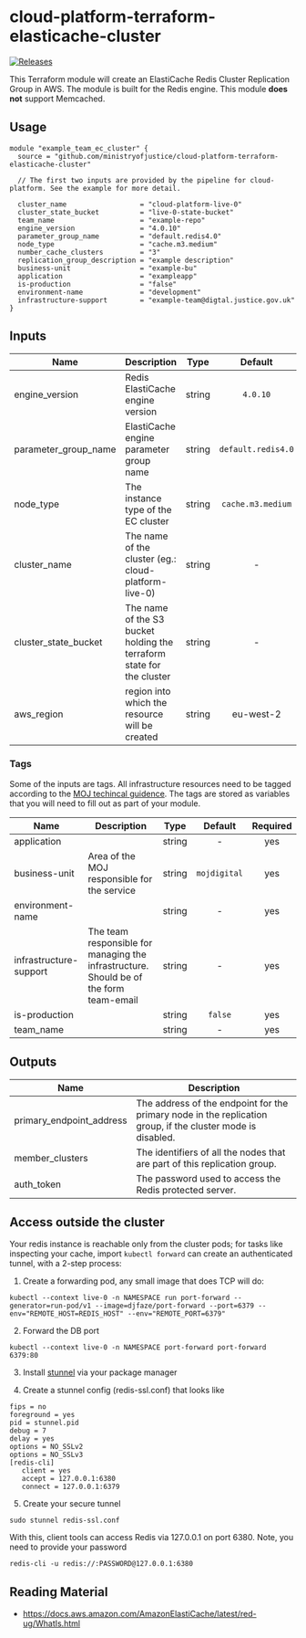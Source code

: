 # cloud-platform-terraform-elasticache-cluster

[![Releases](https://img.shields.io/github/release/ministryofjustice/cloud-platform-terraform-elasticache-cluster/all.svg?style=flat-square)](https://github.com/ministryofjustice/cloud-platform-terraform-elasticache-cluster/releases)

This Terraform module will create an ElastiCache Redis Cluster Replication Group in AWS. The module is built for the Redis engine. This module **does not** support Memcached.

## Usage

```hcl
module "example_team_ec_cluster" {
  source = "github.com/ministryofjustice/cloud-platform-terraform-elasticache-cluster"

  // The first two inputs are provided by the pipeline for cloud-platform. See the example for more detail.

  cluster_name                  = "cloud-platform-live-0"
  cluster_state_bucket          = "live-0-state-bucket"
  team_name                     = "example-repo"
  engine_version                = "4.0.10"
  parameter_group_name          = "default.redis4.0"
  node_type                     = "cache.m3.medium"
  number_cache_clusters         = "3"
  replication_group_description = "example description"
  business-unit                 = "example-bu"
  application                   = "exampleapp"
  is-production                 = "false"
  environment-name              = "development"
  infrastructure-support        = "example-team@digtal.justice.gov.uk"
}
```
## Inputs

| Name | Description | Type | Default | Required |
|------|-------------|:----:|:-----:|:-----:|
| engine_version | Redis ElastiCache engine version | string | `4.0.10` | no |
| parameter_group_name | ElastiCache engine parameter group name| string | `default.redis4.0` | no |
| node_type | The instance type of the EC cluster | string | `cache.m3.medium` | no |
| cluster_name | The name of the cluster (eg.: cloud-platform-live-0) | string | - | yes |
| cluster_state_bucket | The name of the S3 bucket holding the terraform state for the cluster | string | - | yes |
| aws_region | region into which the resource will be created | string | eu-west-2 | no



### Tags

Some of the inputs are tags. All infrastructure resources need to be tagged according to the [MOJ techincal guidence](https://ministryofjustice.github.io/technical-guidance/standards/documenting-infrastructure-owners/#documenting-owners-of-infrastructure). The tags are stored as variables that you will need to fill out as part of your module.

| Name | Description | Type | Default | Required |
|------|-------------|:----:|:-----:|:-----:|
| application |  | string | - | yes |
| business-unit | Area of the MOJ responsible for the service | string | `mojdigital` | yes |
| environment-name |  | string | - | yes |
| infrastructure-support | The team responsible for managing the infrastructure. Should be of the form team-email | string | - | yes |
| is-production |  | string | `false` | yes |
| team_name |  | string | - | yes |

## Outputs

| Name | Description |
|------|-------------|
| primary_endpoint_address | The address of the endpoint for the primary node in the replication group, if the cluster mode is disabled. |
| member_clusters | The identifiers of all the nodes that are part of this replication group. |
| auth_token | The password used to access the Redis protected server. |

## Access outside the cluster

Your redis instance is reachable only from the cluster pods; for tasks like inspecting your cache, import `kubectl forward` can create an authenticated tunnel, with a 2-step process:

1. Create a forwarding pod, any small image that does TCP will do:
```
kubectl --context live-0 -n NAMESPACE run port-forward --generator=run-pod/v1 --image=djfaze/port-forward --port=6379 --env="REMOTE_HOST=REDIS_HOST" --env="REMOTE_PORT=6379"
```
2. Forward the DB port
```
kubectl --context live-0 -n NAMESPACE port-forward port-forward 6379:80
```

3. Install [stunnel](https://www.stunnel.org/) via your package manager

4. Create a stunnel config (redis-ssl.conf) that looks like
```
fips = no
foreground = yes
pid = stunnel.pid
debug = 7
delay = yes
options = NO_SSLv2
options = NO_SSLv3
[redis-cli]
   client = yes
   accept = 127.0.0.1:6380
   connect = 127.0.0.1:6379
```

5. Create your secure tunnel
```
sudo stunnel redis-ssl.conf
```

With this, client tools can access Redis via 127.0.0.1 on port 6380. Note, you need to provide your password

```
redis-cli -u redis://:PASSWORD@127.0.0.1:6380
```


## Reading Material

- https://docs.aws.amazon.com/AmazonElastiCache/latest/red-ug/WhatIs.html
